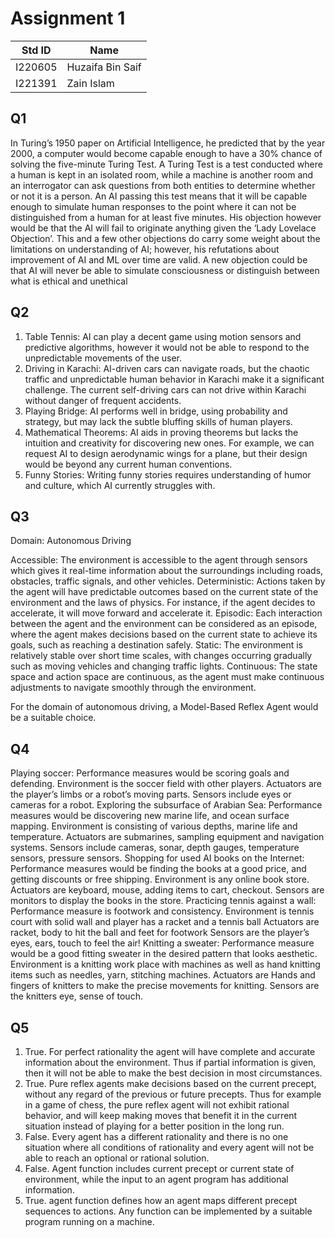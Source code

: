 # Assignment 1
|Std ID|Name|
|------|-|
|I220605|Huzaifa Bin Saif|
|I221391|Zain Islam|

## Q1
In Turing’s 1950 paper on Artificial Intelligence, he predicted that by the year 2000, a computer would become capable enough to have a 30% chance of solving the five-minute Turing Test. A Turing Test is a test conducted where a human is kept in an isolated room, while a machine is another room and an interrogator can ask questions from both entities to determine whether or not it is a person. An AI passing this test means that it will be capable enough to simulate human responses to the point where it can not be distinguished from a human for at least five minutes. His objection however would be that the AI will fail to originate anything given the ‘Lady Lovelace Objection’. This and a few other objections do carry some weight about the limitations on understanding of AI; however, his refutations about improvement of AI and ML over time are valid. A new objection could be that AI will never be able to simulate consciousness or distinguish between what is ethical and unethical 

## Q2
1. Table Tennis: AI can play a decent game using motion sensors and predictive algorithms, however it would not be able to respond to the unpredictable movements of the user.
2. Driving in Karachi: AI-driven cars can navigate roads, but the chaotic traffic and unpredictable human behavior in Karachi make it a significant challenge. The current self-driving cars can not drive within Karachi without danger of frequent accidents. 
3. Playing Bridge: AI performs well in bridge, using probability and strategy, but may lack the subtle bluffing skills of human players.
4. Mathematical Theorems: AI aids in proving theorems but lacks the intuition and creativity for discovering new ones. For example, we can request AI to design aerodynamic wings for a plane, but their design would be beyond any current human conventions.
5. Funny Stories: Writing funny stories requires understanding of humor and culture, which AI currently struggles with.

## Q3
Domain: Autonomous Driving

Accessible: The environment is accessible to the agent through sensors which gives it  real-time information about the surroundings including roads, obstacles, traffic signals, and other vehicles.
Deterministic: Actions taken by the agent will have predictable outcomes based on the current state of the environment and the laws of physics. For instance, if the agent decides to accelerate, it will move forward and accelerate it.
Episodic: Each interaction between the agent and the environment can be considered as an episode, where the agent makes decisions based on the current state to achieve its goals, such as reaching a destination safely.
Static: The environment is relatively stable over short time scales, with changes occurring gradually such as moving vehicles and changing traffic lights.
Continuous: The state space and action space are continuous, as the agent must make continuous adjustments to navigate smoothly through the environment.

For the domain of autonomous driving, a Model-Based Reflex Agent would be a suitable choice.

## Q4
Playing soccer: 
  Performance measures would be scoring goals and defending. 
  Environment is the soccer field with other players.
  Actuators are the player’s limbs or a robot’s moving parts.
  Sensors include eyes or cameras for a robot.
Exploring the subsurface of Arabian Sea: 
  Performance measures would be discovering new marine life, and ocean surface mapping.
  Environment is consisting of various depths, marine life and temperature.
  Actuators are submarines, sampling equipment and navigation systems.
  Sensors include cameras, sonar, depth gauges, temperature sensors, pressure sensors.
Shopping for used AI books on the Internet: 
  Performance measures would be finding the books at a good price, and getting discounts or free shipping. 
  Environment is any online book store.
  Actuators are keyboard, mouse, adding items to cart, checkout. 
  Sensors are monitors to display the books in the store.
Practicing tennis against a wall:
  Performance measure is footwork and consistency.
  Environment is tennis court with solid wall and player has a racket and a tennis ball
  Actuators are racket, body to hit the ball and feet for footwork
  Sensors are the player’s eyes, ears, touch to feel the air!
Knitting a sweater:
  Performance measure would be a good fitting sweater in the desired pattern that looks aesthetic.
  Environment is a knitting work place with machines as well as hand knitting items such as needles, yarn, stitching machines.
  Actuators are Hands and fingers of knitters to make the precise movements for knitting. 
  Sensors are the knitters eye, sense of touch.

## Q5
1. True. For perfect rationality the agent will have complete and accurate information about the environment. Thus if partial information is given, then it will not be able to make the best decision in most circumstances.
2. True. Pure reflex agents make decisions based on the current precept, without any regard of the previous or future precepts. Thus for example in a game of chess, the pure reflex agent will not exhibit rational behavior, and will keep making moves that benefit it in the current situation instead of playing for a better position in the long run. 
3. False. Every agent has a different rationality and there is no one situation where all conditions of rationality and every agent will not be able to reach an optional or rational solution.
4. False. Agent function includes current precept or current state of environment, while the input to an agent program has additional information.
5. True. agent function defines how an agent maps different precept sequences to actions. Any function can be implemented by a suitable program running on a machine. 



